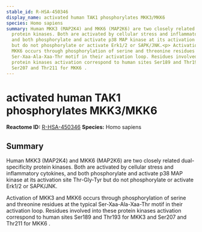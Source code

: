 ```yaml
---
stable_id: R-HSA-450346
display_name: activated human TAK1 phosphorylates MKK3/MKK6
species: Homo sapiens
summary: Human MKK3 (MAP2K4) and MKK6 (MAP2K6) are two closely related dual-specificity
  protein kinases. Both are activated by cellular stress and inflammatory cytokines,
  and both phosphorylate and activate p38 MAP kinase at its activation site Thr-Gly-Tyr
  but do not phosphorylate or activate Erk1/2 or SAPK/JNK.<p> Activation of MKK3 and
  MKK6 occurs through phosphorylation of serine and threonine residues at the typical
  Ser-Xaa-Ala-Xaa-Thr motif in their activation loop. Residues involved into these
  protein kinases activation correspond to human sites Ser189 and Thr193 for MKK3  and
  Ser207 and Thr211 for MKK6 .
---
```


# activated human TAK1 phosphorylates MKK3/MKK6
**Reactome ID:** [R-HSA-450346](https://reactome.org/content/detail/R-HSA-450346)
**Species:** Homo sapiens

## Summary

Human MKK3 (MAP2K4) and MKK6 (MAP2K6) are two closely related dual-specificity protein kinases. Both are activated by cellular stress and inflammatory cytokines, and both phosphorylate and activate p38 MAP kinase at its activation site Thr-Gly-Tyr but do not phosphorylate or activate Erk1/2 or SAPK/JNK.<p> Activation of MKK3 and MKK6 occurs through phosphorylation of serine and threonine residues at the typical Ser-Xaa-Ala-Xaa-Thr motif in their activation loop. Residues involved into these protein kinases activation correspond to human sites Ser189 and Thr193 for MKK3  and Ser207 and Thr211 for MKK6 .
